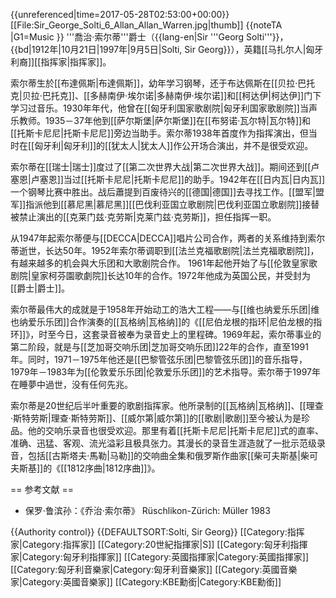 {{unreferenced|time=2017-05-28T02:53:00+00:00}}
[[File:Sir_George_Solti_6_Allan_Allan_Warren.jpg|thumb]]
{{noteTA
|G1=Music
}}
'''喬治·索尔蒂'''爵士（{{lang-en|Sir '''Georg Solti'''}}，{{bd|1912年|10月21日|1997年|9月5日|Solti, Sir Georg}}），英籍[[马扎尔人|匈牙利裔]][[指挥家|指挥家]]。

索尔蒂生於[[布達佩斯|布達佩斯]]，幼年学习钢琴，还于布达佩斯在[[贝拉·巴托克|贝拉·巴托克]]、[[多赫南伊·埃尔诺|多赫南伊·埃尔诺]]和[[柯达伊|柯达伊]]门下学习过音乐。1930年年代，他曾在[[匈牙利国家歌剧院|匈牙利国家歌剧院]]当声乐教师。1935－37年他到[[萨尔斯堡|萨尔斯堡]]在[[布努诺·瓦尔特|瓦尔特]]和[[托斯卡尼尼|托斯卡尼尼]]旁边当助手。索尔蒂1938年首度作为指挥演出，但当时在[[匈牙利|匈牙利]]的[[犹太人|犹太人]]作公开场合演出，并不是很受欢迎。 

索尔蒂在[[瑞士|瑞士]]度过了[[第二次世界大战|第二次世界大战]]。期间还到[[卢塞恩|卢塞恩]]当过[[托斯卡尼尼|托斯卡尼尼]]的助手。1942年在[[日内瓦|日内瓦]]一个钢琴比赛中胜出。战后蕭提到百废待兴的[[德国|德国]]去寻找工作。[[盟军|盟军]]指派他到[[慕尼黑|慕尼黑]][[巴伐利亚国立歌剧院|巴伐利亚国立歌剧院]]接替被禁止演出的[[克莱门兹·克劳斯|克莱门兹·克劳斯]]，担任指挥一职。

从1947年起索尔蒂便与[[DECCA|DECCA]]唱片公司合作，两者的关系维持到索尔蒂逝世，长达50年。1952年索尔蒂调职到[[法兰克福歌剧院|法兰克福歌剧院]]，有越来越多的机会與大乐团和大歌剧院合作。 1961年起他开始了与[[伦敦皇家歌剧院|皇家柯芬園歌劇院]]长达10年的合作。1972年他成为英国公民，并受封为[[爵士|爵士]]。

索尔蒂最伟大的成就是于1958年开始动工的浩大工程——与[[维也纳爱乐乐团|维也纳爱乐乐团]]合作演奏的[[瓦格纳|瓦格纳]]的《[[尼伯龙根的指环|尼伯龙根的指环]]》，时至今日，这套录音被奉为录音史上的里程碑。1969年起，索尔蒂事业的第二阶段，就是与[[芝加哥交响乐团|芝加哥交响乐团]]22年的合作，直至1991年。同时，1971－1975年他还是[[巴黎管弦乐团|巴黎管弦乐团]]的音乐指导，1979年－1983年为[[伦敦爱乐乐团|伦敦爱乐乐团]]的艺术指导。索尔蒂于1997年在睡夢中過世，没有任何先兆。

索尔蒂是20世纪后半叶重要的歌剧指挥家。他所录制的[[瓦格纳|瓦格纳]]、[[理查·斯特劳斯|理查·斯特劳斯]]、[[威尔第|威尔第]]的[[歌剧|歌剧]]至今被认为是珍品。他的交响乐录音也很受欢迎。那里有着[[托斯卡尼尼|托斯卡尼尼]]式的直率、准确、迅猛、客观、流光溢彩且极具张力。其漫长的录音生涯造就了一批示范级录音，包括[[古斯塔夫·馬勒|马勒]]的交响曲全集和俄罗斯作曲家[[柴可夫斯基|柴可夫斯基]]的《[[1812序曲|1812序曲]]》。

== 参考文献 ==
* 保罗·鲁滨孙：《乔治·索尔蒂》 Rüschlikon-Zürich: Müller 1983

{{Authority control}}
{{DEFAULTSORT:Solti, Sir Georg}}
[[Category:指挥家|Category:指挥家]]
[[Category:20世紀指揮家|S]]
[[Category:匈牙利指揮家|Category:匈牙利指揮家]]
[[Category:英國指揮家|Category:英國指揮家]]
[[Category:匈牙利音樂家|Category:匈牙利音樂家]]
[[Category:英國音樂家|Category:英國音樂家]]
[[Category:KBE勳銜|Category:KBE勳銜]]